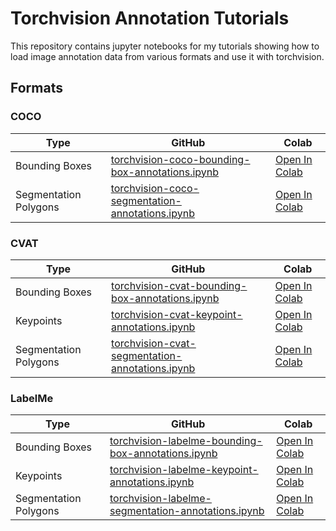 # Torchvision Annotation Tutorials
This repository contains jupyter notebooks for my tutorials showing how to load image annotation data from various formats and use it with torchvision.



## Formats

### COCO

| Type                  | GitHub                                                       | Colab                                                        |
| --------------------- | ------------------------------------------------------------ | ------------------------------------------------------------ |
| Bounding Boxes        | [torchvision-coco-bounding-box-annotations.ipynb](https://github.com/cj-mills/torchvision-annotation-tutorials/blob/main/notebooks/coco/torchvision-coco-bounding-box-annotations.ipynb) | [Open In Colab](https://colab.research.google.com/github/cj-mills/torchvision-annotation-tutorials/blob/main/notebooks/coco/torchvision-coco-segmentation-annotations.ipynb) |
| Segmentation Polygons | [torchvision-coco-segmentation-annotations.ipynb](https://github.com/cj-mills/torchvision-annotation-tutorials/blob/main/notebooks/coco/torchvision-coco-segmentation-annotations.ipynb) | [Open In Colab](https://colab.research.google.com/github/cj-mills/torchvision-annotation-tutorials/blob/main/notebooks/coco/torchvision-coco-segmentation-annotations.ipynb) |



### CVAT

| Type                  | GitHub                                                       | Colab                                                        |
| --------------------- | ------------------------------------------------------------ | ------------------------------------------------------------ |
| Bounding Boxes        | [torchvision-cvat-bounding-box-annotations.ipynb](https://github.com/cj-mills/torchvision-annotation-tutorials/blob/main/notebooks/cvat/torchvision-cvat-bounding-box-annotations.ipynb) | [Open In Colab](https://colab.research.google.com/github/cj-mills/torchvision-annotation-tutorials/blob/main/notebooks/cvat/torchvision-cvat-bounding-box-annotations.ipynb) |
| Keypoints             | [torchvision-cvat-keypoint-annotations.ipynb](https://github.com/cj-mills/torchvision-annotation-tutorials/blob/main/notebooks/cvat/torchvision-cvat-keypoint-annotations.ipynb) | [Open In Colab](https://colab.research.google.com/github/cj-mills/torchvision-annotation-tutorials/blob/main/notebooks/cvat/torchvision-cvat-keypoint-annotations.ipynb) |
| Segmentation Polygons | [torchvision-cvat-segmentation-annotations.ipynb](https://github.com/cj-mills/torchvision-annotation-tutorials/blob/main/notebooks/cvat/torchvision-cvat-segmentation-annotations.ipynb) | [Open In Colab](https://colab.research.google.com/github/cj-mills/torchvision-annotation-tutorials/blob/main/notebooks/cvat/torchvision-cvat-segmentation-annotations.ipynb) |



### LabelMe

| Type                  | GitHub                                                       | Colab                                                        |
| --------------------- | ------------------------------------------------------------ | ------------------------------------------------------------ |
| Bounding Boxes        | [torchvision-labelme-bounding-box-annotations.ipynb](https://github.com/cj-mills/torchvision-annotation-tutorials/blob/main/notebooks/labelme/torchvision-labelme-bounding-box-annotations.ipynb) | [Open In Colab](https://colab.research.google.com/github/cj-mills/torchvision-annotation-tutorials/blob/main/notebooks/labelme/torchvision-labelme-bounding-box-annotations.ipynb) |
| Keypoints             | [torchvision-labelme-keypoint-annotations.ipynb](https://github.com/cj-mills/torchvision-annotation-tutorials/blob/main/notebooks/labelme/torchvision-labelme-keypoint-annotations.ipynb) | [Open In Colab](https://colab.research.google.com/github/cj-mills/torchvision-annotation-tutorials/blob/main/notebooks/labelme/torchvision-labelme-keypoint-annotations.ipynb) |
| Segmentation Polygons | [torchvision-labelme-segmentation-annotations.ipynb](https://github.com/cj-mills/torchvision-annotation-tutorials/blob/main/notebooks/labelme/torchvision-labelme-segmentation-annotations.ipynb) | [Open In Colab](https://colab.research.google.com/github/cj-mills/torchvision-annotation-tutorials/blob/main/notebooks/labelme/torchvision-labelme-segmentation-annotations.ipynb) |
